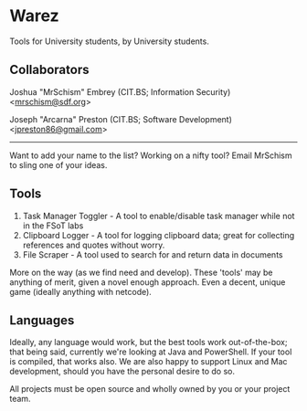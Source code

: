 Warez
==========

Tools for University students, by University students.

Collaborators
-------------

Joshua "MrSchism" Embrey (CIT.BS; Information Security)  
	<<mrschism@sdf.org>>  
	
Joseph "Arcarna" Preston (CIT.BS; Software Development)  
	<<jpreston86@gmail.com>>  
   
-------------------------------------------------------------------------------------------------------
Want to add your name to the list?  Working on a nifty tool?  Email MrSchism to sling one of your ideas.

Tools
-----
1. Task Manager Toggler - A tool to enable/disable task manager while not in the FSoT labs
2. Clipboard Logger - A tool for logging clipboard data; great for collecting references and quotes without worry.
3. File Scraper - A tool used to search for and return data in documents

More on the way (as we find need and develop).  These 'tools' may be anything of merit, given a novel enough approach.  Even a decent, unique game (ideally anything with netcode).

Languages
---------

Ideally, any language would work, but the best tools work out-of-the-box; that being said, currently we're looking at Java and PowerShell.  If your tool is compiled, that works also.  We are also happy to support Linux and Mac development, should you have the personal desire to do so.

All projects must be open source and wholly owned by you or your project team.
